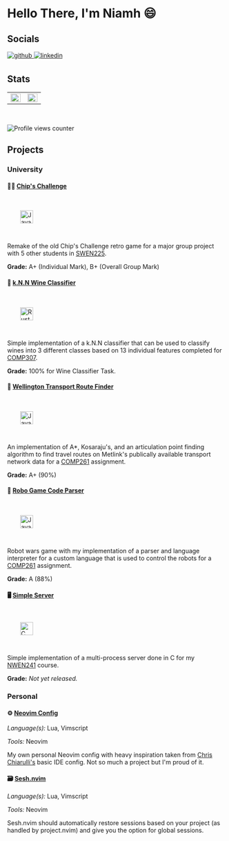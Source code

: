 # Hello There, I'm Niamh 😄
## Socials
<a href="https://github.com/NiamhFerns" target="_blank">
<img src=https://img.shields.io/badge/github-%2324292e.svg?&style=for-the-badge&logo=github&logoColor=white alt=github style="margin-bottom: 5px;" />
</a>
<a href="https://www.linkedin.com/in/niamhferns/" target="_blank">
<img src=https://img.shields.io/badge/linkedin-%231E77B5.svg?&style=for-the-badge&logo=linkedin&logoColor=white alt=linkedin style="margin-bottom: 5px;" />
</a>  

## Stats
<table><tr><td valign="top" width="50%">

<img src="https://github-readme-stats.vercel.app/api?username=NiamhFerns&show_icons=true&count_private=true&include_all_commits&hide_border=true&theme=synthwave" align="left" style="width: 100%" />

</td><td valign="top" width="50%">

<img src="https://github-readme-stats.vercel.app/api/top-langs/?username=NiamhFerns&hide_border=true&layout=compact&theme=synthwave" align="left" style="width: 100%" />

</td></tr></table>  

<br/>

![Profile views counter](https://komarev.com/ghpvc/?username=NiamhFerns&&style=flat-square)  

## Projects
### University
#### 🙍‍♂️ [Chip's Challenge](https://github.com/NiamhFerns/course-work/tree/all/SWEN-225/chips_challenge)
<div align="left">  
<img style="margin: 30px" src="https://profilinator.rishav.dev/skills-assets/java-original-wordmark.svg" alt="Java" height="30" />  
</div> 

Remake of the old Chip's Challenge retro game for a major group project with 5 other students in [SWEN225](https://www.wgtn.ac.nz/courses/swen/225/2022/offering?crn=30043).

**Grade:** A+ (Individual Mark), B+ (Overall Group Mark)

#### 🍷 [k.N.N Wine Classifier](https://github.com/NiamhFerns/course-work/tree/all/COMP-307/assignment-1/wine_classifier)
<div align="left">  
<img style="margin: 30px" src="https://profilinator.rishav.dev/skills-assets/rust-plain.svg" alt="Rust" height="30" />
</div> 

Simple implementation of a k.N.N classifier that can be used to classify wines into 3 different classes based on 13 individual features completed for [COMP307](https://www.wgtn.ac.nz/courses/comp/307/2023/offering?crn=968).

**Grade:** 100% for Wine Classifier Task.

#### 🚌 [Wellington Transport Route Finder](https://github.com/NiamhFerns/course-work/tree/all/COMP-261/WellingtonTransport)
<div align="left">  
<img style="margin: 30px" src="https://profilinator.rishav.dev/skills-assets/java-original-wordmark.svg" alt="Java" height="30" />  
</div> 

An implementation of A*, Kosaraju's, and an articulation point finding algorithm to find travel routes on Metlink's publically available transport network data for a [COMP261](https://www.wgtn.ac.nz/courses/comp/261/2023/offering?crn=18314) assignment.

**Grade:** A+ (90%) 

#### 🤖 [Robo Game Code Parser](https://github.com/NiamhFerns/course-work/tree/all/COMP-261/RoboGame)
<div align="lefpt">  
<img style="margin: 30px" src="https://profilinator.rishav.dev/skills-assets/java-original-wordmark.svg" alt="Java" height="30" />  
</div> 

Robot wars game with my implementation of a parser and language interpreter for a custom language that is used to control the robots for a [COMP261](https://www.wgtn.ac.nz/courses/comp/261/2023/offering?crn=18314) assignment.

**Grade:** A (88%)

#### 🖥️ [Simple Server](https://github.com/NiamhFerns/course-work/tree/all/NWEN-241/assignment-3)
<div align="left">  
<img style="margin: 30px" src="https://profilinator.rishav.dev/skills-assets/c-original.svg" alt="C" height="30" />  
</div> 

Simple implementation of a multi-process server done in C for my [NWEN241](https://www.wgtn.ac.nz/courses/nwen/241/2023/offering?crn=18315) course.

**Grade:** *Not yet released.*

### Personal
#### ⚙️ [Neovim Config](https://github.com/NiamhFerns/nvim)
*Language(s):* Lua, Vimscript

*Tools:* Neovim

My own personal Neovim config with heavy inspiration taken from [Chris Chiarulli's](https://github.com/ChristianChiarulli) basic IDE config. Not so much a project but I'm proud of it.

#### 🗃️ [Sesh.nvim](https://github.com/NiamhFerns/sesh.nvim)
*Language(s):* Lua, Vimscript

*Tools:* Neovim

Sesh.nvim should automatically restore sessions based on your project (as handled by project.nvim) and give you the option for global sessions. 
